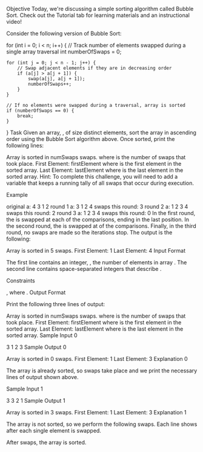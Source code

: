 Objective
Today, we're discussing a simple sorting algorithm called Bubble Sort. Check out the Tutorial tab for learning materials and an instructional video!

Consider the following version of Bubble Sort:

for (int i = 0; i < n; i++) {
// Track number of elements swapped during a single array traversal
int numberOfSwaps = 0;

    for (int j = 0; j < n - 1; j++) {
        // Swap adjacent elements if they are in decreasing order
        if (a[j] > a[j + 1]) {
            swap(a[j], a[j + 1]);
            numberOfSwaps++;
        }
    }

    // If no elements were swapped during a traversal, array is sorted
    if (numberOfSwaps == 0) {
        break;
    }

}
Task
Given an array, , of size distinct elements, sort the array in ascending order using the Bubble Sort algorithm above. Once sorted, print the following lines:

Array is sorted in numSwaps swaps.
where is the number of swaps that took place.
First Element: firstElement
where is the first element in the sorted array.
Last Element: lastElement
where is the last element in the sorted array.
Hint: To complete this challenge, you will need to add a variable that keeps a running tally of all swaps that occur during execution.

Example

original a: 4 3 1 2
round 1 a: 3 1 2 4 swaps this round: 3
round 2 a: 1 2 3 4 swaps this round: 2
round 3 a: 1 2 3 4 swaps this round: 0
In the first round, the is swapped at each of the comparisons, ending in the last position. In the second round, the is swapped at of the comparisons. Finally, in the third round, no swaps are made so the iterations stop. The output is the following:

Array is sorted in 5 swaps.
First Element: 1
Last Element: 4
Input Format

The first line contains an integer, , the number of elements in array .
The second line contains space-separated integers that describe .

Constraints

, where .
Output Format

Print the following three lines of output:

Array is sorted in numSwaps swaps.
where is the number of swaps that took place.
First Element: firstElement
where is the first element in the sorted array.
Last Element: lastElement
where is the last element in the sorted array.
Sample Input 0

3
1 2 3
Sample Output 0

Array is sorted in 0 swaps.
First Element: 1
Last Element: 3
Explanation 0

The array is already sorted, so swaps take place and we print the necessary lines of output shown above.

Sample Input 1

3
3 2 1
Sample Output 1

Array is sorted in 3 swaps.
First Element: 1
Last Element: 3
Explanation 1

The array is not sorted, so we perform the following swaps. Each line shows after each single element is swapped.

After swaps, the array is sorted.

